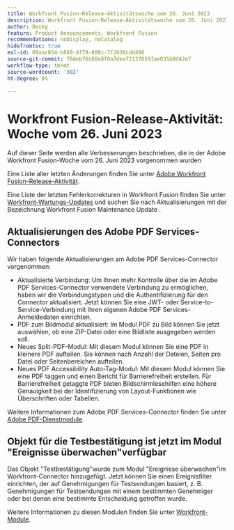 ```yaml
---
title: Workfront Fusion-Release-Aktivitätswoche vom 26. Juni 2023
description: Workfront Fusion-Release-Aktivitätswoche vom 26. Juni 2023
author: Becky
feature: Product Announcements, Workfront Fusion
recommendations: noDisplay, noCatalog
hidefromtoc: true
exl-id: 09aac854-b860-4f79-808c-7f2b36cdd496
source-git-commit: 76deb76c66e8f8a7dea721378591ae035b8d42e7
workflow-type: tm+mt
source-wordcount: '302'
ht-degree: 0%

---
```


# Workfront Fusion-Release-Aktivität: Woche vom 26. Juni 2023

Auf dieser Seite werden alle Verbesserungen beschrieben, die in der Adobe Workfront Fusion-Woche vom 26. Juni 2023 vorgenommen wurden

Eine Liste aller letzten Änderungen finden Sie unter [Adobe Workfront Fusion-Release-Aktivität](../../../product-announcements/product-releases/fusion-release-activity/fusion-release-activity.md).

Eine Liste der letzten Fehlerkorrekturen in Workfront Fusion finden Sie unter [Workfront-Wartungs-Updates](https://experienceleague.adobe.com/docs/workfront-known-issues/releases/current-updates.html) und suchen Sie nach Aktualisierungen mit der Bezeichnung Workfront Fusion Maintenance Update .

## Aktualisierungen des Adobe PDF Services-Connectors

Wir haben folgende Aktualisierungen am Adobe PDF Services-Connector vorgenommen:

* Aktualisierte Verbindung: Um Ihnen mehr Kontrolle über die im Adobe PDF Services-Connector verwendete Verbindung zu ermöglichen, haben wir die Verbindungstypen und die Authentifizierung für den Connector aktualisiert. Jetzt können Sie eine JWT- oder Service-to-Service-Verbindung mit Ihren eigenen Adobe PDF Services-Anmeldedaten einrichten.
* PDF zum Bildmodul aktualisiert: Im Modul PDF zu Bild können Sie jetzt auswählen, ob eine ZIP-Datei oder eine Bildliste ausgegeben werden soll.
* Neues Split-PDF-Modul: Mit diesem Modul können Sie eine PDF in kleinere PDF aufteilen. Sie können nach Anzahl der Dateien, Seiten pro Datei oder Seitenbereichen aufteilen.
* Neues PDF Accessibility Auto-Tag-Modul: Mit diesem Modul können Sie eine PDF taggen und einen Bericht für Barrierefreiheit erstellen. Für Barrierefreiheit getaggte PDF bieten Bildschirmlesehilfen eine höhere Genauigkeit bei der Identifizierung von Layout-Funktionen wie Überschriften oder Tabellen.

Weitere Informationen zum Adobe PDF Services-Connector finden Sie unter [Adobe PDF-Dienstmodule](/help/quicksilver/workfront-fusion/apps-and-their-modules/pdf-modules.md).

## Objekt für die Testbestätigung ist jetzt im Modul &quot;Ereignisse überwachen&quot;verfügbar

Das Objekt &quot;Testbestätigung&quot;wurde zum Modul &quot;Ereignisse überwachen&quot;im Workfront-Connector hinzugefügt. Jetzt können Sie einen Ereignisfilter einrichten, der auf Genehmigungen für Testsendungen basiert, z. B. Genehmigungen für Testsendungen mit einem bestimmten Genehmiger oder bei denen eine bestimmte Entscheidung getroffen wurde.

Weitere Informationen zu diesen Modulen finden Sie unter [Workfront-Module](/help/quicksilver/workfront-fusion/apps-and-their-modules/workfront-modules.md#triggers).
